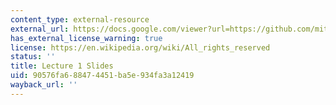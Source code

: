 ```yaml
---
content_type: external-resource
external_url: https://docs.google.com/viewer?url=https://github.com/mitmath/6S083/raw/master/lectures/01.%20Introduction%20to%20Julia.pdf
has_external_license_warning: true
license: https://en.wikipedia.org/wiki/All_rights_reserved
status: ''
title: Lecture 1 Slides
uid: 90576fa6-8847-4451-ba5e-934fa3a12419
wayback_url: ''
---
```

